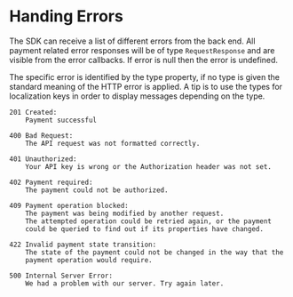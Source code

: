 # Handing Errors

The SDK can receive a list of different errors from the back end. All payment related error responses will be of type `RequestResponse` and are visible from the error callbacks. If error is null then the error is undefined.

The specific error is identified by the type property, if no type is given the standard meaning of the HTTP error is applied. A tip is to use the types for localization keys in order to display messages depending on the type.

```
201 Created:
    Payment successful

400 Bad Request:
    The API request was not formatted correctly.

401 Unauthorized:
    Your API key is wrong or the Authorization header was not set.

402 Payment required:
    The payment could not be authorized.

409 Payment operation blocked:
    The payment was being modified by another request.
    The attempted operation could be retried again, or the payment
    could be queried to find out if its properties have changed.

422 Invalid payment state transition:
    The state of the payment could not be changed in the way that the
    payment operation would require.

500 Internal Server Error:
    We had a problem with our server. Try again later.
```
